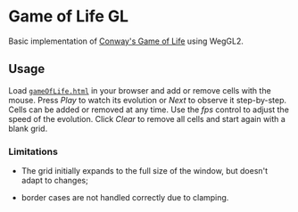 # Game of Life GL

Basic implementation of [Conway's Game of
Life](https://en.wikipedia.org/wiki/Conway's_Game_of_Life) using WegGL2.

## Usage

Load
[`gameOfLife.html`](https://metteurenscene.github.io/gameOfLifeGL/gameOfLifeGL.html)
in your browser and add or remove cells with the mouse.
Press *Play* to watch its evolution or *Next* to observe it step-by-step. Cells
can be added or removed at any time.
Use the *fps* control to adjust the speed of the evolution.
Click *Clear* to remove all cells and start again with a blank grid.

### Limitations

- The grid initially expands to the full size of the window, but doesn't adapt to changes;

- border cases are not handled correctly due to clamping.


